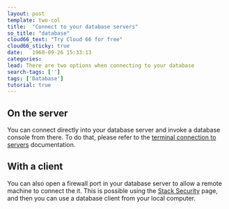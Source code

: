 ```yaml
---
layout: post
template: two-col
title:  "Connect to your database servers"
so_title: "database"
cloud66_text: "Try Cloud 66 for free"
cloud66_sticky: true
date:   1960-09-26 15:33:13
categories: 
lead: There are two options when connecting to your database
search-tags: ['']
tags: ['Database']
tutorial: true
---
```


## On the server

You can connect directly into your database server and invoke a database console from there. To do that, please refer to the [terminal connection to servers](/how-to/shell-to-your-servers.html) documentation.

## With a client

You can also open a firewall port in your database server to allow a remote machine to connect the it. This is possible using the [Stack Security](/stack-features/stack-security.html) page, and then you can use a database client from your local computer.